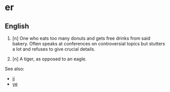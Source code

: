 # er
## English

1. [n] One who eats too many donuts and gets free drinks from said bakery. Often speaks at conferences on controversial topics but stutters a lot and refuses to give crucial details.

2. [n] A tiger, as opposed to an eagle.

See also:

* [ii](ii.md)
* [ye](ye.md)